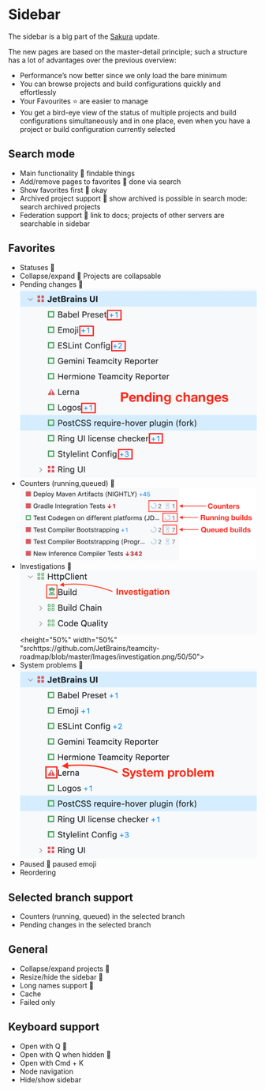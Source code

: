 # Sidebar
The sidebar is a big part of the [Sakura](https://github.com/JetBrains/teamcity-roadmap/blob/master/Sakura.md) update.

The new pages are based on the master-detail principle; such a structure has a lot of advantages over the previous overview:
* Performance’s now better since we only load the bare minimum
* You can browse projects and build configurations quickly and effortlessly
* Your Favourites ⭐ are easier to manage
* You get a bird-eye view of the status of multiple projects and build 
configurations simultaneously and in one place, even when you have a project or
build configuration currently selected


## Search mode 
  * Main functionality :checkered_flag:
        findable things
  * Add/remove pages to favorites :checkered_flag:
        done via search
  * Show favorites first :checkered_flag:
        okay
  * Archived project support :checkered_flag:
        show archived is possible in search mode:
            search archived projects
  * Federation support :checkered_flag: 
      link to docs; 
      projects of other servers are searchable in sidebar
     


## Favorites
 
  * Statuses :checkered_flag:
  * Collapse/expand :checkered_flag:
        Projects are collapsable
  * Pending changes :checkered_flag:
        ![Project overview](https://github.com/JetBrains/teamcity-roadmap/blob/master/Images/pending_changes.png)
  * Counters (running,queued) :checkered_flag:
        ![Project overview](https://github.com/JetBrains/teamcity-roadmap/blob/master/Images/counters.png)
  * Investigations :checkered_flag:
        ![Project overview](https://github.com/JetBrains/teamcity-roadmap/blob/master/Images/investigation.png)<height="50%" width="50%" "srchttps://github.com/JetBrains/teamcity-roadmap/blob/master/Images/investigation.png/50/50">
  * System problems :checkered_flag:
        ![Project overview](https://github.com/JetBrains/teamcity-roadmap/blob/master/Images/system_problem.png)
  * Paused :checkered_flag:
        paused emoji
  * Reordering  

## Selected branch support
* Counters (running, queued) in the selected branch
* Pending changes in the selected branch 

## General
* Collapse/expand projects :checkered_flag:
* Resize/hide the sidebar :checkered_flag:
* Long names support :checkered_flag:
* Cache 
* Failed only     

## Keyboard support
  * Open with Q :checkered_flag:
  * Open with Q when hidden :checkered_flag:
  * Open with Cmd + K
  * Node navigation
  * Hide/show sidebar 
 

